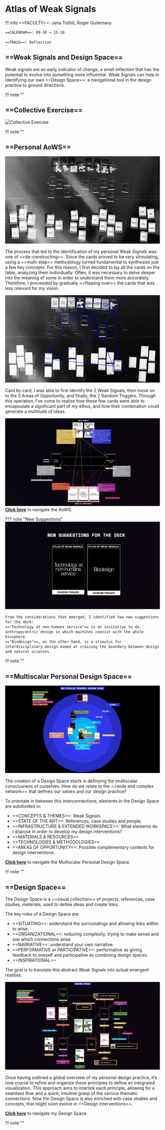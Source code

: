 # Atlas of Weak Signals

!!! info 
    ==FACULTY==: Jana Tothill, Roger Guilemany

    ==CALENDAR==: 09-10 → 15-10

    ==TRACK==: Reflection


## ==Weak Signals and Design Space==

Weak signals are an early indicator of change, a small inflection that has the potential to evolve into something more influential.
Weak Signals can help in identifying our own ==Design Space==: a navigational tool in the design practice to ground directions.

!!! note ""

## ==Collective Exercise==

![Collective Exercise](../images/AOWS_00.jpg)

!!! note ""

## ==Personal AoWS==

![Identifying my Personal AoWs Part 1](../images/AOWS_01.jpg)


The process that led to the identification of my personal Weak Signals was one of ==de-constructing==. 
Since the cards proved to be very stimulating, using a ==multi-step== methodology turned fundamental to synthesize just a few key concepts. 
For this reason, I first decided to lay all the cards on the table, analyzing them individually. Often, it was necessary to delve deeper into the meaning of some in order to understand them more accurately. Therefore, I proceeded by gradually ==flipping over== the cards that was less relevant for my vision.



![Identifying my Personal AoWs Part 2](../images/AOWS_02.jpg)


Card by card, I was able to first identify the 2 Weak Signals, then move on to the 3 Areas of Opportunity, and finally, the 2 Random Triggers. 
Through this operation, I've come to realize how these few cards were able to encapsulate a significant part of my ethos, and how their combination could generate a multitude of ideas.


![Personal AoWs](../images/PAOWS.jpg)
**[Click here](https://arc.net/e/1B9CBD1A-605D-4D04-BBA9-039BFF75691F)** to navigate the AoWS.

??? note "New Suggestions"
    ![Suggestions for the Deck](../images/AOWS_03.jpg)

    From the considerations that emerged, I identified two new suggestions for the deck:
    =="Technology at non-humans service"== is an invitation to de-anthropocentric design in which machines coexist with the whole biosphere.
    =="Biodesign"==, on the other hand, is a stimulus for interdisciplinary design aimed at crossing the boundary between design and natural sciences.

!!! note ""

## ==Multiscalar Personal Design Space==

![Multiscalar Personal Design Space](../images/MSPDS.jpg)

The creation of a Design Space starts in definying the multiscalar consciusness of ourselves.
How do we relate to the ==wide and complex network== that defines our values and our design practice? 

To orientate in between this interconnections, elements in the Design Space are subdivided in:

- ==CONCEPTS & THEMES==: Weak Signals
- ==STATE OF THE ART==: References, case studies and people.
- ==INFRASTRUCTURE & EXTENDED WORKSPACE==: What elements do I dispose in order to develop my design interventions? 
- ==MATERIALS & RESOURCES==
- ==TECHNOLOGIES & METHODOLOGIES==
- ==AREAS OF OPPORTUNITY==: Possible complementary contexts for design interventions.


**[Click here](https://arc.net/e/1A9045F9-656D-42BA-BCFC-90D1D739C62E)** to navigate the Multiscalar Personal Design Space.

!!! note ""

## ==Design Space==

The Design Space is a ==visual collection== of projects, references, case studies, materials, used to define ideas and create links.

The key roles of a Design Space are:

- ==SITUATING==: understand the surroundings and allowing links within to arise.
- ==ORGANIZATIONAL==: reducing complexity, trying to make sense and see which connections arise.
- ==NARRATIVE==: understand your own narrative.
- ==PERFORMATIVE or PARTICIPATIVE==: performative as giving feedback to oneself and participative as combining design spaces.
- ==INSPIRATIONAL==

The goal is to translate this abstract Weak Signals into actual emergent realities.

![Design Space](../images/DesignSpace.jpg)

Once having outlined a global overview of my personal design practice, it’s now crucial to refine and organize these principles to define an integrated visualization. This approach aims to interlink each principle, allowing for a seamless flow and a quick, intuitive grasp of the various thematic connections. Now the Design Space is also enriched with case studies and concepts, that might soon evolve in ==Design Interventions==.

**[Click here](https://arc.net/e/A0D1387E-5784-42C5-90FF-E6BCB186F61C)** to navigate my Design Space.

!!! note ""
